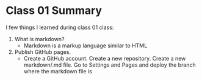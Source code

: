 # Class 01 Summary

I few things I learned during class 01 class:
1. What is markdown?
   * Markdown is a markup language similar to HTML
2. Publish GitHub pages.
   * Create a GitHub account. Create a new repository. Create a new markdown/.md file. Go to Settings and Pages and deploy the branch where the markdown file is
